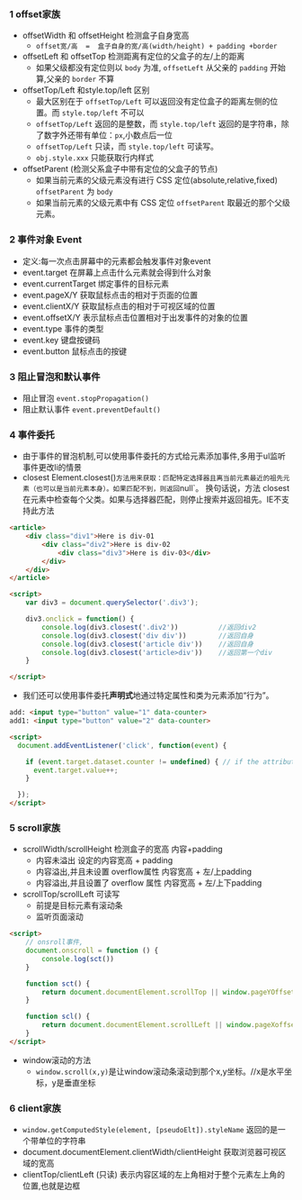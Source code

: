 <!--
 * @Description: In User Settings Edit
 * @Author: your name
 * @Date: 2019-10-19 10:26:12
 * @LastEditTime: 2019-10-21 09:22:51
 * @LastEditors: Please set LastEditors
 -->
### 1 offset家族
+ offsetWidth 和 offsetHeight 检测盒子自身宽高
    + `offset宽/高  =  盒子自身的宽/高(width/height) + padding +border`
+ offsetLeft 和 offsetTop 检测距离有定位的父盒子的左/上的距离
    + 如果父级都没有定位则以 `body` 为准, `offsetLeft` 从父亲的 `padding` 开始算,父亲的 `border` 不算
+ offsetTop/Left 和style.top/left 区别
    + 最大区别在于 `offsetTop/Left` 可以返回没有定位盒子的距离左侧的位置。而 `style.top/left` 不可以
    + `offsetTop/Left` 返回的是整数，而 `style.top/left` 返回的是字符串，除了数字外还带有单位：`px`,小数点后一位
    + `offsetTop/Left` 只读，而 `style.top/left` 可读写。
    + `obj.style.xxx` 只能获取行内样式
+ offsetParent (检测父系盒子中带有定位的父盒子的节点)
    + 如果当前元素的父级元素没有进行 CSS 定位(absolute,relative,fixed) `offsetParent` 为 `body`
    + 如果当前元素的父级元素中有 CSS 定位 `offsetParent` 取最近的那个父级元素。
### 2 事件对象 Event
+ 定义:每一次点击屏幕中的元素都会触发事件对象event
+ event.target 在屏幕上点击什么元素就会得到什么对象
+ event.currentTarget 绑定事件的目标元素
+ event.pageX/Y 获取鼠标点击的相对于页面的位置
+ event.clientX/Y 获取鼠标点击的相对于可视区域的位置
+ event.offsetX/Y 表示鼠标点击位置相对于出发事件的对象的位置
+ event.type 事件的类型
+ event.key 键盘按键码
+ event.button 鼠标点击的按键
### 3 阻止冒泡和默认事件
+ 阻止冒泡 `event.stopPropagation()`
+ 阻止默认事件 `event.preventDefault()`
### 4 事件委托
+ 由于事件的冒泡机制,可以使用事件委托的方式给元素添加事件,多用于ul监听事件更改li的情景
+ closest Element.closest()` 方法用来获取：匹配特定选择器且离当前元素最近的祖先元素（也可以是当前元素本身）。如果匹配不到，则返回 `null`。 换句话说，方法 closest 在元素中检查每个父类。如果与选择器匹配，则停止搜索并返回祖先。IE不支持此方法
```html
<article>
    <div class="div1">Here is div-01
        <div class="div2">Here is div-02
            <div class="div3">Here is div-03</div>
        </div>
    </div>
</article>

<script>
    var div3 = document.querySelector('.div3');

    div3.onclick = function() {
        console.log(div3.closest('.div2'))          //返回div2
        console.log(div3.closest('div div'))        //返回自身
        console.log(div3.closest('article div'))    //返回自身
        console.log(div3.closest('article>div'))    //返回第一个div
    }

</script>
```
+ 我们还可以使用事件委托**声明式**地通过特定属性和类为元素添加“行为”。
```html
add: <input type="button" value="1" data-counter>
add1: <input type="button" value="2" data-counter>

<script>
  document.addEventListener('click', function(event) {

    if (event.target.dataset.counter != undefined) { // if the attribute exists...
      event.target.value++;
    }

  });
</script>
```
### 5 scroll家族
+ scrollWidth/scrollHeight 检测盒子的宽高 内容+padding
    + 内容未溢出   设定的内容宽高 + padding
    + 内容溢出,并且未设置 overflow属性  内容宽高 + 左/上padding
    + 内容溢出,并且设置了 overflow 属性   内容宽高 + 左/上下padding
+ scrollTop/scrollLeft 可读写
    + 前提是目标元素有滚动条
    + 监听页面滚动
```html
<script>
    // onsroll事件,
    document.onscroll = function () {
        console.log(sct())
    }

    function sct() {
        return document.documentElement.scrollTop || window.pageYOffset || document.body.scrollTop;
    }

    function scl() {
        return document.documentElement.scrollLeft || window.pageXoffset || document.body.scrollLeft;
    }
</script>
```
+ window滚动的方法
    + `window.scroll(x,y)`是让window滚动条滚动到那个x,y坐标。//x是水平坐标，y是垂直坐标

### 6 client家族
+ `window.getComputedStyle(element, [pseudoElt]).styleName`	返回的是一个带单位的字符串
+ document.documentElement.clientWidth/clientHeight  获取浏览器可视区域的宽高
+ clientTop/clientLeft (只读) 表示内容区域的左上角相对于整个元素左上角的位置,也就是边框